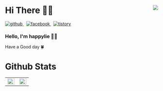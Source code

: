 <div>
  <h1>
    Hi There 👋🏻
    <img align="right" src="https://hits.seeyoufarm.com/api/count/incr/badge.svg?url=https%3A%2F%2Fgithub.com%2Fhappylie&count_bg=%232EB196&title_bg=%23555555&icon=github.svg&icon_color=%23E7E7E7&title=view&edge_flat=false"/>
  </h1>
</div>
<div>
  <a href="https://github.com/happylie" target="_blank">
    <img src=https://img.shields.io/badge/github-black?style=for-the-badge&logo=github&logoColor=white alt=github />
  </a>
  &nbsp;
  <a href="https://www.facebook.com/happylie.blog" target="_blank">
    <img src=https://img.shields.io/badge/facebook-blue?style=for-the-badge&logo=facebook&logoColor=white alt=facebook />
  </a>
  &nbsp;
  <a href="https://happylie.tistory.com/" target="_blank">
    <img src=https://img.shields.io/badge/tistory-orange?style=for-the-badge&logo=tistory&logoColor=white alt=tistory />
  </a>
</div>

### Hello, I'm happylie 🌵🌵

Have a Good day 🍀

# Github Stats
<table>
  <tr>
    <td valign="top" width="50%">
      <img src="https://github-readme-stats.vercel.app/api?username=happylie&show_icons=true&count_private=true&hide_border=true&theme=dracula" align="left" style="width: 100%" />
    </td>
    <td valign="top" width="50%">
      <img src="https://github-readme-stats.vercel.app/api/top-langs/?username=happylie&hide_border=true&layout=compact&theme=dracula" align="left" style="width: 100%" />
    </td>
  </tr>
</table>  
<br/>  
